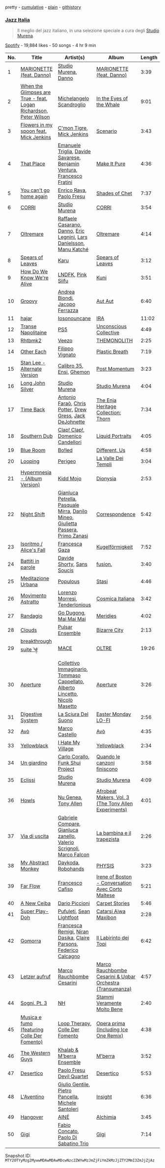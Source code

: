 pretty - [cumulative](/playlists/cumulative/37i9dQZF1DX30D074EWuy7.md) - [plain](/playlists/plain/37i9dQZF1DX30D074EWuy7) - [githistory](https://github.githistory.xyz/mackorone/spotify-playlist-archive/blob/main/playlists/plain/37i9dQZF1DX30D074EWuy7)

### [Jazz Italia](https://open.spotify.com/playlist/37i9dQZF1DX30D074EWuy7)

> Il meglio del jazz italiano, in una selezione speciale a cura degli <a href="spotify:artist:1rWbZmR5D63aZU60lMtVZx">Studio Murena</a>.

[Spotify](https://open.spotify.com/user/spotify) - 19,884 likes - 50 songs - 4 hr 9 min

| No. | Title | Artist(s) | Album | Length |
|---|---|---|---|---|
| 1 | [MARIONETTE \(feat\. Danno\)](https://open.spotify.com/track/7EYYeV2YB8qhYC0KtpXpMC) | [Studio Murena](https://open.spotify.com/artist/1rWbZmR5D63aZU60lMtVZx), [Danno](https://open.spotify.com/artist/6KlsX5XebNQOfcSSQ45lqN) | [MARIONETTE \(feat\. Danno\)](https://open.spotify.com/album/6TCKONF2sJiakUZEoxtpam) | 3:39 |
| 2 | [When the Glimpses are True \- feat\. Logan Richardson, Peter Wilson](https://open.spotify.com/track/0bqTEAffuz1uSJaSJSZBLR) | [Michelangelo Scandroglio](https://open.spotify.com/artist/72Z4tAXXYHocMPutumKEwq) | [In the Eyes of the Whale](https://open.spotify.com/album/3UHWBfnOeU7pyX7hylXVU9) | 9:01 |
| 3 | [Flowers in my spoon feat\. Mick Jenkins](https://open.spotify.com/track/4TfE5s0ptWgiKBKG4LchDW) | [C'mon Tigre](https://open.spotify.com/artist/1ntP294de9KGcB3pTfpGfJ), [Mick Jenkins](https://open.spotify.com/artist/1FvjvACFvko2Z91IvDljrx) | [Scenario](https://open.spotify.com/album/05jI23SZkmENSXCPIyJCRu) | 3:43 |
| 4 | [That Place](https://open.spotify.com/track/48FYBcHOQAvt0wFtmKDp7x) | [Emanuele Triglia](https://open.spotify.com/artist/617R11XUjqnwEnjXGsqjTp), [Davide Savarese](https://open.spotify.com/artist/4qxVdV4LGMsYYravUCrwgf), [Benjamin Ventura](https://open.spotify.com/artist/311eLcQf3m45gs1sYUxKNc), [Francesco Fratini](https://open.spotify.com/artist/3DAWdBF9FZhTWbThgzcfNB) | [Make It Pure](https://open.spotify.com/album/6jYUbst4sqwUQAQ3xJt1cl) | 4:36 |
| 5 | [You can't go home again](https://open.spotify.com/track/64OrUDaxPFxPuwKzeUW6vA) | [Enrico Rava](https://open.spotify.com/artist/0NLlZlYs28ClkYXasvqmjy), [Paolo Fresu](https://open.spotify.com/artist/2qW0CNnmvdEQwiabdareHi) | [Shades of Chet](https://open.spotify.com/album/0AC26eZQKVP2pvcnqEyQFK) | 7:37 |
| 6 | [CORRI](https://open.spotify.com/track/4neBNkqlzqkJRsuUpte3Fp) | [Studio Murena](https://open.spotify.com/artist/1rWbZmR5D63aZU60lMtVZx) | [CORRI](https://open.spotify.com/album/1N1byTuOKyJu0IHiwaoLLP) | 3:54 |
| 7 | [Oltremare](https://open.spotify.com/track/7tTicfv9pQrdK2SGy644Kb) | [Raffaele Casarano](https://open.spotify.com/artist/6MnERY0Sy2OLv7YcI43XaB), [Danno](https://open.spotify.com/artist/1p3PtfvP25EJoUawmfPvUQ), [Eric Legnini](https://open.spotify.com/artist/4iwk7yhBhcSyfbK4a4cnUi), [Lars Danielsson](https://open.spotify.com/artist/7c9O0hfRy2u32JVcWhoope), [Manu Katché](https://open.spotify.com/artist/4HVFb71ZSXO6nRMk2pdPsy) | [Oltremare](https://open.spotify.com/album/6NlHa1jH1g7YEo1pI1fXo5) | 4:14 |
| 8 | [Spears of Leaves](https://open.spotify.com/track/0fMtkZWxfjmmIalaAfeUM0) | [Karu](https://open.spotify.com/artist/68L2UQmHpBNsUkWBUn2iRv) | [Spears of Leaves](https://open.spotify.com/album/4ZM5RWTu7VvQDc3FV9wSK8) | 3:12 |
| 9 | [How Do We Know We're Alive](https://open.spotify.com/track/1zFMvBk0MCRSUU2gxNFlZz) | [LNDFK](https://open.spotify.com/artist/2PyFLSnE2J670nBHdmwil4), [Pink Siifu](https://open.spotify.com/artist/40ZElxHldNyvn7x8WRC6fh) | [Kuni](https://open.spotify.com/album/40dfgXsb0aemwlP10pfGCx) | 3:51 |
| 10 | [Groovy](https://open.spotify.com/track/7dsgdcIu2Pby6wnbsjRqSy) | [Andrea Biondi](https://open.spotify.com/artist/2rf3CCkBInxeMdrIUnczNP), [Jacopo Ferrazza](https://open.spotify.com/artist/6JQTj3KJJullWlmszH1VbJ) | [Aut Aut](https://open.spotify.com/album/0QBw8PAScglDL7C4957qy9) | 6:40 |
| 11 | [hajar](https://open.spotify.com/track/2sy4zmZz3kIxZGL1VYa7sD) | [Iosonouncane](https://open.spotify.com/artist/1njdH9zjRnlM561mWqEocW) | [IRA](https://open.spotify.com/album/4WhBN2WPPxAU5M5Tpw56PL) | 11:02 |
| 12 | [Transe Napolitaine](https://open.spotify.com/track/2mb0WOhZHdTsIZIEbqLxBd) | [PS5](https://open.spotify.com/artist/7nFGSs3Km6Li7tJocJbLdO) | [Unconscious Collective](https://open.spotify.com/album/3IVOpoj5MwZ3TE2iWM0FNL) | 4:49 |
| 13 | [Rhtbmk2](https://open.spotify.com/track/5iUOEeKtwgy2PgdQz0hVq0) | [Veezo](https://open.spotify.com/artist/35bU60Yu7QSaJSb5Y2Cjix) | [THEMONOLITH](https://open.spotify.com/album/42Q8OzlHyzXOyFjclIbMMA) | 2:25 |
| 14 | [Other Each](https://open.spotify.com/track/5moUMG6e7WVJzU0AlOKotS) | [Filippo Vignato](https://open.spotify.com/artist/65TUhI0t7gubxPxcyvIz4Q) | [Plastic Breath](https://open.spotify.com/album/0bSzQXxY4rtXhjY1IDJ9RI) | 7:19 |
| 15 | [Stan Lee \- Alternate Version](https://open.spotify.com/track/1tv82hvJ88GOseKWEYsW3L) | [Calibro 35](https://open.spotify.com/artist/7ueDbhgpZaiUxEbiHnwezi), [Ensi](https://open.spotify.com/artist/6dKdNHGdsBvEeNDxXV8AMP), [Ghemon](https://open.spotify.com/artist/4xgOj3GP5I1do9ip0MQkLa) | [Post Momentum](https://open.spotify.com/album/3xMxVoRW5cUMzZKdffnINk) | 3:23 |
| 16 | [Long John Silver](https://open.spotify.com/track/0TmQwgmFMt3N8qgdNWofnx) | [Studio Murena](https://open.spotify.com/artist/1rWbZmR5D63aZU60lMtVZx) | [Studio Murena](https://open.spotify.com/album/5gAOUXIOjmeiyqK90I5ya8) | 4:04 |
| 17 | [Time Back](https://open.spotify.com/track/1F1Nm8dXWjSqmQItbENbAD) | [Antonio Faraò](https://open.spotify.com/artist/2rYbcK0bCQ3jLFfd2zr9sI), [Chris Potter](https://open.spotify.com/artist/4hdVPbHhsWAn2XTXVRJoxB), [Drew Gress](https://open.spotify.com/artist/4HMyzDtVu6uNLYQZqYeOXK), [Jack DeJohnette](https://open.spotify.com/artist/7rDjbKTLlpNYJRWMm7QVxU) | [The Enja Heritage Collection: Thorn](https://open.spotify.com/album/67rTLugyNX03X8zatBUAWx) | 7:34 |
| 18 | [Southern Dub](https://open.spotify.com/track/157HG6YWfRczb2oksDZXNZ) | [Clap! Clap!](https://open.spotify.com/artist/4o6gglPeg2GgT0FYDtzFeF), [Domenico Candellori](https://open.spotify.com/artist/6Mq9l39ixUny3v17eLJJlC) | [Liquid Portraits](https://open.spotify.com/album/19uGXP6YaIElZQ08aNLJwS) | 4:05 |
| 19 | [Blue Room](https://open.spotify.com/track/02U4H3RvIptfhh4xMWtuqo) | [Bo!led](https://open.spotify.com/artist/0K3YAo5FxYuA2ZW2L3Hdzs) | [Different, Us](https://open.spotify.com/album/4wPFAEDNvZIxYT7DzUsaPw) | 4:58 |
| 20 | [Looping](https://open.spotify.com/track/5unHInwrVqHtRceQOJ1yIe) | [Perigeo](https://open.spotify.com/artist/0UB7tnXqRLUWF9dyktuA6e) | [La Valle Dei Templi](https://open.spotify.com/album/4DStIxg2IyyYIL2K1y504z) | 3:04 |
| 21 | [Hypermnesia \- \(Album Version\)](https://open.spotify.com/track/2kuj7UgWG37nOOSpvdfybm) | [Kidd Mojo](https://open.spotify.com/artist/6YD6OHFh82LSUzmnbmpwFR) | [Dionysia](https://open.spotify.com/album/5vZuXWCLv1U3uBL6Es50OX) | 2:53 |
| 22 | [Night Shift](https://open.spotify.com/track/5zbZtQukFdYtsxuxdFUUlv) | [Gianluca Petrella](https://open.spotify.com/artist/5lwjOWuZSgq4IC4KvheTMc), [Pasquale Mirra](https://open.spotify.com/artist/0dmvnPuOvkiWbZT9z4MTXu), [Danilo Mineo](https://open.spotify.com/artist/4KNEmG8CjvDg5k0Tr2xKWQ), [Giulietta Passera](https://open.spotify.com/artist/6aycI2HAjRhW9W3AMRwVgk), [Primo Zanasi](https://open.spotify.com/artist/7kN7qQdznUeYIqm1lwNkkN) | [Correspondence](https://open.spotify.com/album/27Bwh5V6QhP7W40ZhV2kyB) | 5:42 |
| 23 | [Isoritmo / Alice's Fall](https://open.spotify.com/track/4XZbcXMibHpv1FaMRTJhSr) | [Francesca Gaza](https://open.spotify.com/artist/6jLkAhKbd3toZ58ri9NQrV) | [Kugelförmigkeit](https://open.spotify.com/album/2qSvHGDuG7IEOpOhUMyLau) | 7:52 |
| 24 | [Battiti in parole](https://open.spotify.com/track/1EtXY815EYdOeZgz7ILBhL) | [Davide Shorty](https://open.spotify.com/artist/5nZ6WgYH6mSPf2YaKXOZso), [Sans Soucis](https://open.spotify.com/artist/4vXFvvWirlvTwcl184KfDc) | [fusion.](https://open.spotify.com/album/5aDct9hn71QRnhcCiAJN54) | 3:40 |
| 25 | [Meditazione Urbana](https://open.spotify.com/track/0SMctGz6hAXgbZWCD8DsjZ) | [Populous](https://open.spotify.com/artist/5Uy8Skuxzxf38jMDTndKIU) | [Stasi](https://open.spotify.com/album/2WN9w0YV9ystKje62lOdes) | 4:46 |
| 26 | [Movimento Astratto](https://open.spotify.com/track/6r76msR3jmGKmr9ZjoT6Ez) | [Lorenzo Morresi](https://open.spotify.com/artist/5KgrjZAqa9vYxxza7MDDW2), [Tenderlonious](https://open.spotify.com/artist/5D1w6T6H7pnRDQZIrhwlxo) | [Cosmica Italiana](https://open.spotify.com/album/6vpTptHhCC583XUoazczZt) | 3:42 |
| 27 | [Randagio](https://open.spotify.com/track/5w4Hm7e56SFJP1bMPB029u) | [Go Dugong](https://open.spotify.com/artist/5JPe09JXKnZxN6oLYJMaKh), [Mai Mai Mai](https://open.spotify.com/artist/5qVRuanPGaUlDLpcS4l7b3) | [Meridies](https://open.spotify.com/album/6T3Ecl7sM27f9W4UCpBWxN) | 4:02 |
| 28 | [Clouds](https://open.spotify.com/track/10I2bf5nDphrLZOOVBqLSc) | [Pulsar Ensemble](https://open.spotify.com/artist/2cxXNzj4eZVVBVXCjLpfRJ) | [Bizarre City](https://open.spotify.com/album/5U4aIqg68PwGMfwm73CFFG) | 2:13 |
| 29 | [breakthrough suite ༆](https://open.spotify.com/track/0fFCDbJHkoGWid7vVK2ljW) | [MACE](https://open.spotify.com/artist/7gjqZ8coFZimZDtdk04WP1) | [OLTRE](https://open.spotify.com/album/7I1F5rBYk8uZrywPFRvfHh) | 19:26 |
| 30 | [Aperture](https://open.spotify.com/track/6rKtQFk8Lbz2QDD3Jpssn5) | [Collettivo Immaginario](https://open.spotify.com/artist/2t5W9mdX4tCfJwUMgRLJaM), [Tommaso Cappellato](https://open.spotify.com/artist/5xu6nwws5Wrbd5TayescJ2), [Alberto Lincetto](https://open.spotify.com/artist/41WwoISWXs9IrlyQM2oM62), [Nicolò Masetto](https://open.spotify.com/artist/6RxoPk24rnMUwWvlFSnjiq) | [Aperture](https://open.spotify.com/album/6SsRFfNQHautbq2pQHT3Gm) | 3:26 |
| 31 | [Digestive System](https://open.spotify.com/track/16S7jdyKXnNknTl5yTWOzt) | [La Sciura Del Suono](https://open.spotify.com/artist/46hcQl6b4c2ZVmes3HnocD) | [Easter Monday LO\-FI](https://open.spotify.com/album/38axByQg4nt6fGvLfcMEYp) | 2:56 |
| 32 | [Avò](https://open.spotify.com/track/4MLHNowxBayqfnt4iFy2Jb) | [Marco Castello](https://open.spotify.com/artist/0ErDKYNv448COBCNdnqYIm) | [Avò](https://open.spotify.com/album/7DP5eWGJUI7hxPMYv9Co54) | 4:35 |
| 33 | [Yellowblack](https://open.spotify.com/track/0hjXaVJKUYxVaVpi4smXZA) | [I Hate My Village](https://open.spotify.com/artist/7eXKbj6KaS8vlLeF0IVgX7) | [Yellowblack](https://open.spotify.com/album/4NG2JJPI4Fwjrx6IrtGEhx) | 2:34 |
| 34 | [Un giardino](https://open.spotify.com/track/1xXKvZSKZGcBR4jNOvirl6) | [Carlo Corallo](https://open.spotify.com/artist/5qkSgK2UUXXa0DDBks4vqt), [Funk Shui Project](https://open.spotify.com/artist/38HGRU8SzSmL41dQT8Dh7E) | [Quando le canzoni finiscono](https://open.spotify.com/album/0pbaxeBm7EGjfBiiuD0LyE) | 3:58 |
| 35 | [Eclissi](https://open.spotify.com/track/4d9ATc15ejCgSjq7mQJwM1) | [Studio Murena](https://open.spotify.com/artist/1rWbZmR5D63aZU60lMtVZx) | [Studio Murena](https://open.spotify.com/album/5gAOUXIOjmeiyqK90I5ya8) | 4:09 |
| 36 | [Howls](https://open.spotify.com/track/0h51tz4qtVPvygXm291ceN) | [Nu Genea](https://open.spotify.com/artist/77J3V0V7sEOf5ifCDBSNaJ), [Tony Allen](https://open.spotify.com/artist/6JpZEemWmunccsrHXFUOgi) | [Afrobeat Makers, Vol\. 3 \(The Tony Allen Experiments\)](https://open.spotify.com/album/1GjbremREcqamlsdqM3gEI) | 4:01 |
| 37 | [Via di uscita](https://open.spotify.com/track/6a4MlOyKbaaQi6o0IaONKn) | [Gabriele Compare](https://open.spotify.com/artist/6L1R2AYjhqopsern2zXhnI), [Gianluca zanello](https://open.spotify.com/artist/008p3ld88wCLTf7wQJ4AoI), [Valerio Scrignoli](https://open.spotify.com/artist/096rQ5nlOUUAjSzVVlluil), [Marco Falcon](https://open.spotify.com/artist/4QCrg6LSt3jaQ9eD4dIEdE) | [La bambina e il trapezista](https://open.spotify.com/album/5yg8TJ5OUVsbUbnmwWWZU7) | 2:26 |
| 38 | [My Abstract Monkey](https://open.spotify.com/track/151H6RkyTGT8Ly2rXqk9hI) | [Daykoda](https://open.spotify.com/artist/7ileF8v8C9pqci1fqJOkf0), [Robohands](https://open.spotify.com/artist/5qRtt9DQNy64ig66kCWFjX) | [PHYSIS](https://open.spotify.com/album/54jguMfvEG7k8XuZaJR43E) | 3:23 |
| 39 | [Far Flow](https://open.spotify.com/track/1Pv9Zh7qPiz7SpFokXkXlr) | [Francesco Cafiso](https://open.spotify.com/artist/5K2IliiwJ3H2z3LYsCJqYP) | [Irene of Boston \- Conversation Avec Corto Maltese](https://open.spotify.com/album/35n9ryD9cWUZ6QtBA1U8BS) | 5:21 |
| 40 | [A New Ceiba](https://open.spotify.com/track/36vagOuWa9n4dZOAVbcwEp) | [Dario Piccioni](https://open.spotify.com/artist/2RZXPKE4HHZ82vShEe3IOy) | [Carpet Stories](https://open.spotify.com/album/3xkny56lTHms8WJnVfv0xV) | 5:46 |
| 41 | [Super Play\-Doh](https://open.spotify.com/track/7lU45TUW7JN0XQIR5BTyuX) | [Pufuleti](https://open.spotify.com/artist/3M4DsAM4T4bZ9uDwVoAb8A), [Sean Lightfoot](https://open.spotify.com/artist/15Fnvd7OORWamCGb39FTQW) | [Catarsi Aiwa Maxibon](https://open.spotify.com/album/4gITwZE87JIxjyRXXDHQJ7) | 2:28 |
| 42 | [Gomorra](https://open.spotify.com/track/4TPhRoIPxaRrEkpFSHiqUU) | [Francesca Remigi](https://open.spotify.com/artist/0XBpvcUWlPH7130Am8ivZD), [Niran Dasika](https://open.spotify.com/artist/0ao7KN4CauhB0OMvoCeC8D), [Claire Parsons](https://open.spotify.com/artist/5tL0bDRrekt8XwWnFSvvYx), [Federico Calcagno](https://open.spotify.com/artist/6fejDlo0knbJLVEMCDDQzh) | [Il Labirinto dei Topi](https://open.spotify.com/album/4fWmsQbCZ2EV9fuXUnmIXF) | 6:42 |
| 43 | [Letzer aufruf](https://open.spotify.com/track/43iMiq89wNufHlFljWDAzz) | [Marco Rauchbombe Cesarini](https://open.spotify.com/artist/35vyDiiFqpQEcqSESv0me9) | [Marco Rauchbombe Cesarini & Uqbar Orchestra \(Transumanza\)](https://open.spotify.com/album/3R5GXfe3stleBEXcJgI7TW) | 4:57 |
| 44 | [Sogni, Pt\. 3](https://open.spotify.com/track/4RtOrvuNEd7sVmPA44OWVn) | [NH](https://open.spotify.com/artist/4n4ms3LAmbFPneXQoalqgO) | [Stammi Veramente Molto Bene](https://open.spotify.com/album/2kt9cHDSQLEKPIjqegkKoS) | 2:40 |
| 45 | [Musica e fumo \(featuring Colle Der Fomento\)](https://open.spotify.com/track/3eNc1G2fORU6RqCmTpJxHn) | [Loop Therapy](https://open.spotify.com/artist/53d3BP6XLXNEtoCTfff5jN), [Colle Der Fomento](https://open.spotify.com/artist/7582dstv99hhZhryUNCn3u) | [Opera prima \(Including Ice One Remix\)](https://open.spotify.com/album/2p4Mhuh5f6dDJwVxSPhdWf) | 4:38 |
| 46 | [The Western Guys](https://open.spotify.com/track/5u2BJIr3c9kazCyBFQevvn) | [Khalab & M’berra Ensemble](https://open.spotify.com/artist/2Lb0ATXjulFMvJQlquCgvr) | [M'berra](https://open.spotify.com/album/5BblnhMflAtl1Iz1FCoFsG) | 3:52 |
| 47 | [Desertico](https://open.spotify.com/track/4EZKZM515HwNLevRgZmFd6) | [Paolo Fresu Devil Quartet](https://open.spotify.com/artist/3HwP2Snx52kveIRHh9k62Z) | [Desertico](https://open.spotify.com/album/7HQw3tDo1g6tyTLQdjIPQt) | 5:53 |
| 48 | [L'Aventino](https://open.spotify.com/track/549O2wQgtQNcXkJIEpRB2f) | [Giulio Gentile](https://open.spotify.com/artist/5dDXTI6O0vQfGOWQkHDUa9), [Pietro Pancella](https://open.spotify.com/artist/2uLDDucEurdu6oS7ZIUkmj), [Michele Santoleri](https://open.spotify.com/artist/0LPDkCFv1nMPT5GqDlwxKH) | [Insight](https://open.spotify.com/album/3gzI0SA10GGTzeN0UTXnOi) | 6:36 |
| 49 | [Hangover](https://open.spotify.com/track/4BUOv7mgtR1KT4VIaidMlP) | [AINÉ](https://open.spotify.com/artist/6XLKAr0x6aB0V3aAaqAS9h) | [Alchimia](https://open.spotify.com/album/4bfZxJcBhT7jT7ATaZn1po) | 3:45 |
| 50 | [Gigi](https://open.spotify.com/track/0En4rr7N50o78ENfLnMptQ) | [Fabio Concato](https://open.spotify.com/artist/71tUraH5ODniYOmjxfc1za), [Paolo Di Sabatino Trio](https://open.spotify.com/artist/2CvzltIoHXR8Dm74R2olgV) | [Gigi](https://open.spotify.com/album/36xYaInaUB5pOuqVkJ0V5a) | 7:14 |

Snapshot ID: `MTY2OTYyMzg2MywwMDAwMDAwMDcwNzc2ZWYwMzJmZjFiYmZkMzJjZTY2MmI3ZmJjZjAz`
